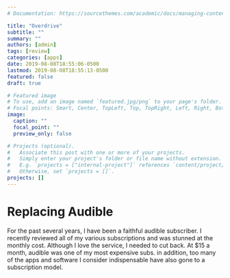 ```yaml
---
# Documentation: https://sourcethemes.com/academic/docs/managing-content/

title: "Overdrive"
subtitle: ""
summary: ""
authors: [admin]
tags: [review]
categories: [apps]
date: 2019-08-08T18:55:06-0500
lastmod: 2019-08-08T18:55:13-0500
featured: false
draft: true

# Featured image
# To use, add an image named `featured.jpg/png` to your page's folder.
# Focal points: Smart, Center, TopLeft, Top, TopRight, Left, Right, BottomLeft, Bottom, BottomRight.
image:
  caption: ""
  focal_point: ""
  preview_only: false

# Projects (optional).
#   Associate this post with one or more of your projects.
#   Simply enter your project's folder or file name without extension.
#   E.g. `projects = ["internal-project"]` references `content/project/deep-learning/index.md`.
#   Otherwise, set `projects = []`.
projects: []
---
```


# Replacing Audible

For the past several years, I have been a faithful audible subscriber. I recently reviewed all of my various subscriptions and was stunned at the monthly cost. Although I love the service, I needed to cut back. At $15 a month, audible was one of my most expensive subs. in addition, too many of the apps and software I consider indispensable have also gone to a subscription model.

